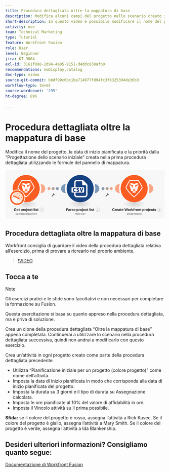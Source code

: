 ```yaml
---
title: Procedura dettagliata oltre la mappatura di base
description: Modifica alcuni campi del progetto nello scenario creato in precedenza utilizzando le formule del pannello di mappatura in  [!DNL Adobe Workfront Fusion].
short-description: In questo video è possibile modificare il nome del progetto, la data di inizio pianificata e la priorità dalla "Progettazione dello scenario iniziale" creata nella prima procedura dettagliata utilizzando le formule del pannello di mappatura.
activity: use
team: Technical Marketing
type: Tutorial
feature: Workfront Fusion
role: User
level: Beginner
jira: KT-9004
exl-id: 3161f088-2d94-4a05-9151-d4ddc638afb0
recommendations: noDisplay,catalog
doc-type: video
source-git-commit: bbdf99c6bc1be714077fd94fc3f8325394de36b3
workflow-type: tm+mt
source-wordcount: '295'
ht-degree: 89%

---
```


# Procedura dettagliata oltre la mappatura di base

Modifica il nome del progetto, la data di inizio pianificata e la priorità dalla “Progettazione dello scenario iniziale” creata nella prima procedura dettagliata utilizzando le formule del pannello di mappatura.

![Immagine dello scenario Fusion](assets/understand-the-basics-1.png)

## Procedura dettagliata oltre la mappatura di base

Workfront consiglia di guardare il video della procedura dettagliata relativa all’esercizio, prima di provare a ricrearlo nel proprio ambiente.

>[!VIDEO](https://video.tv.adobe.com/v/3416461/?quality=12&learn=on&enablevpops=1&captions=ita)


## Tocca a te

>[!NOTE]
>
>Gli esercizi pratici e le sfide sono facoltativi e non necessari per completare la formazione su Fusion.

Questa esercitazione si basa su quanto appreso nella procedura dettagliata, ma è priva di soluzione.

Crea un clone della procedura dettagliata “Oltre la mappatura di base” appena completata. Continuerai a utilizzare lo scenario nella procedura dettagliata successiva, quindi non andrai a modificarlo con questo esercizio.

Crea un’attività in ogni progetto creato come parte della procedura dettagliata precedente.

* Utilizza “Pianificazione iniziale per un progetto (colore progetto)” come nome dell’attività.
* Imposta la data di inizio pianificata in modo che corrisponda alla data di inizio pianificata del progetto.
* Imposta la durata su 3 giorni e il tipo di durata su Assegnazione calcolata.
* Imposta le ore pianificate al 10% del valore di affidabilità in ore.
* Imposta il Vincolo attività su Il prima possibile.

**Sfida:** se il colore del progetto è rosso, assegna l’attività a Rick Kuvec. Se il colore del progetto è giallo, assegna l’attività a Mary Smith. Se il colore del progetto è verde, assegna l’attività a Ida Blankenship.

## Desideri ulteriori informazioni? Consigliamo quanto segue:

[Documentazione di Workfront Fusion](https://experienceleague.adobe.com/it/docs/workfront-fusion/using/get-started-with-fusion/understand-workfront-fusion/workfront-fusion-overview)
